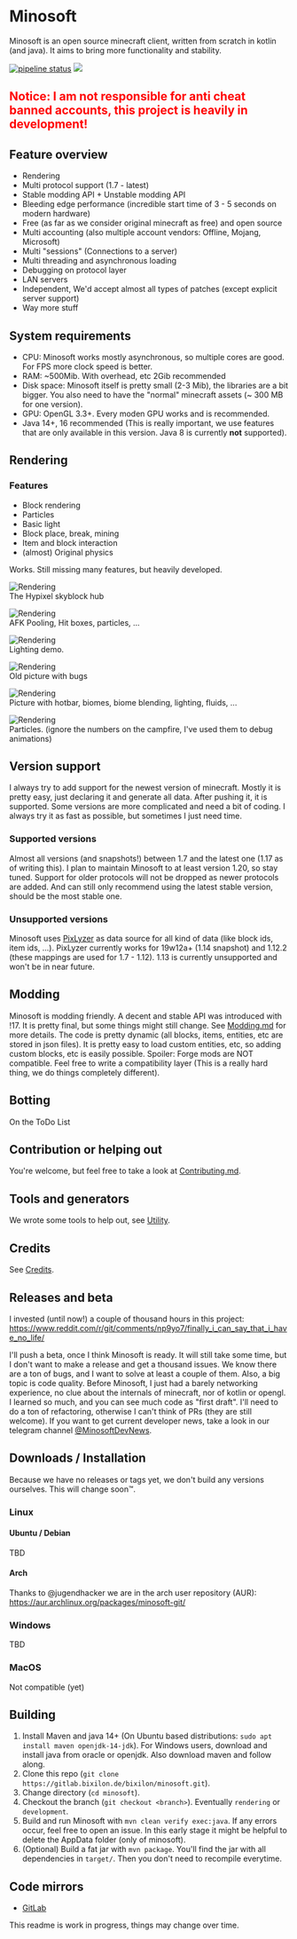 # Minosoft

Minosoft is an open source minecraft client, written from scratch in kotlin (and java). It aims to bring more functionality and stability.

[![pipeline status](https://gitlab.bixilon.de/bixilon/minosoft/badges/master/pipeline.svg)](https://gitlab.bixilon.de/bixilon/minosoft/-/commits/master)
[![](https://jitpack.io/v/de.bixilon.gitlab.bixilon/minosoft.svg)](https://jitpack.io/#de.bixilon.gitlab.bixilon/minosoft)

<h2><span style="color:red">Notice: I am not responsible for anti cheat banned accounts, this project is heavily in development!</span></h2>

## Feature overview

- Rendering
- Multi protocol support (1.7 - latest)
- Stable modding API + Unstable modding API
- Bleeding edge performance (incredible start time of 3 - 5 seconds on modern hardware)
- Free (as far as we consider original minecraft as free) and open source
- Multi accounting (also multiple account vendors: Offline, Mojang, Microsoft)
- Multi "sessions" (Connections to a server)
- Multi threading and asynchronous loading
- Debugging on protocol layer
- LAN servers
- Independent, We'd accept almost all types of patches (except explicit server support)
- Way more stuff

## System requirements

- CPU: Minosoft works mostly asynchronous, so multiple cores are good. For FPS more clock speed is better.
- RAM: ~500Mib. With overhead, etc 2Gib recommended
- Disk space: Minosoft itself is pretty small (2-3 Mib), the libraries are a bit bigger. You also need to have the "normal" minecraft assets (~ 300 MB for one version).
- GPU: OpenGL 3.3+. Every moden GPU works and is recommended.
- Java 14+, 16 recommended (This is really important, we use features that are only available in this version. Java 8 is currently **not** supported).

## Rendering

### Features

- Block rendering
- Particles
- Basic light
- Block place, break, mining
- Item and block interaction
- (almost) Original physics

Works. Still missing many features, but heavily developed.

![Rendering](doc/img/hypixel_skyblock.png)  
The Hypixel skyblock hub

![Rendering](doc/img/afk_pool.png)  
AFK Pooling, Hit boxes, particles, ...

![Rendering](doc/img/rendering1.png)  
Lighting demo.

![Rendering](doc/img/rendering2.png)  
Old picture with bugs

![Rendering](doc/img/rendering3.png)  
Picture with hotbar, biomes, biome blending, lighting, fluids, ...

![Rendering](doc/img/rendering4.png)  
Particles. (ignore the numbers on the campfire, I've used them to debug animations)


## Version support

I always try to add support for the newest version of minecraft. Mostly it is pretty easy, just declaring it and generate all data. After pushing it, it is supported. Some versions are more complicated and need a bit of coding. I always try it as fast as possible, but sometimes I just need time.

### Supported versions

Almost all versions (and snapshots!) between 1.7 and the latest one (1.17 as of writing this). I plan to maintain Minosoft to at least version 1.20, so stay tuned. Support for older protocols will not be dropped as newer protocols are added. And can still only recommend using the latest stable version, should be the most stable one.

### Unsupported versions

Minosoft uses [PixLyzer](https://gitlab.bixilon.de/bixilon/pixlyzer) as data source for all kind of data (like block ids, item ids, ...). PixLyzer currently works for 19w12a+ (1.14 snapshot) and 1.12.2 (these mappings are used for 1.7 - 1.12). 1.13 is currently unsupported and won't be in near future.

## Modding

Minosoft is modding friendly. A decent and stable API was introduced with !17. It is pretty final, but some things might still change. See [Modding.md](doc/Modding.md) for more details. The code is pretty dynamic (all blocks, items, entities, etc are stored in json files). It is pretty easy to load custom entities, etc, so adding custom blocks, etc is easily possible. Spoiler: Forge mods are NOT compatible. Feel free to write a compatibility layer (This is a really hard thing, we do things
completely different).

## Botting

On the ToDo List

## Contribution or helping out

You're welcome, but feel free to take a look at [Contributing.md](/Contributing.md).

## Tools and generators

We wrote some tools to help out, see [Utility](util/ReadMe.md).

## Credits

See [Credits](Credits.md).

## Releases and beta

I invested (until now!) a couple of thousand hours in this project: https://www.reddit.com/r/git/comments/np9yo7/finally_i_can_say_that_i_have_no_life/

I'll push a beta, once I think Minosoft is ready. It will still take some time, but I don't want to make a release and get a thousand issues. We know there are a ton of bugs, and I want to solve at least a couple of them. Also, a big topic is code quality. Before Minosoft, I just had a barely networking experience, no clue about the internals of minecraft, nor of kotlin or opengl. I learned so much, and you can see much code as "first draft". I'll need to do a ton of refactoring, otherwise I
can't think of PRs (they are still welcome). If you want to get current developer news, take a look in our telegram channel [@MinosoftDevNews](https://t.me/MinosoftDevNews).

## Downloads / Installation

Because we have no releases or tags yet, we don't build any versions ourselves. This will change soon™.

### Linux

#### Ubuntu / Debian

TBD

#### Arch

Thanks to @jugendhacker we are in the arch user repository (AUR): https://aur.archlinux.org/packages/minosoft-git/

### Windows

TBD

### MacOS

Not compatible (yet)

## Building

1. Install Maven and java 14+ (On Ubuntu based distributions: `sudo apt install maven openjdk-14-jdk`). For Windows users, download and install java from oracle or openjdk. Also download maven and follow along.
2. Clone this repo (`git clone https://gitlab.bixilon.de/bixilon/minosoft.git`).
3. Change directory (`cd minosoft`).
4. Checkout the branch (`git checkout <branch>`). Eventually `rendering` or `development`.
5. Build and run Minosoft with `mvn clean verify exec:java`. If any errors occur, feel free to open an issue. In this early stage it might be helpful to delete the AppData folder (only of minosoft).
6. (Optional) Build a fat jar with `mvn package`. You'll find the jar with all dependencies in `target/`. Then you don't need to recompile everytime.

## Code mirrors

- [GitLab](https://gitlab.com/Bixilon/minosoft)

This readme is work in progress, things may change over time.
